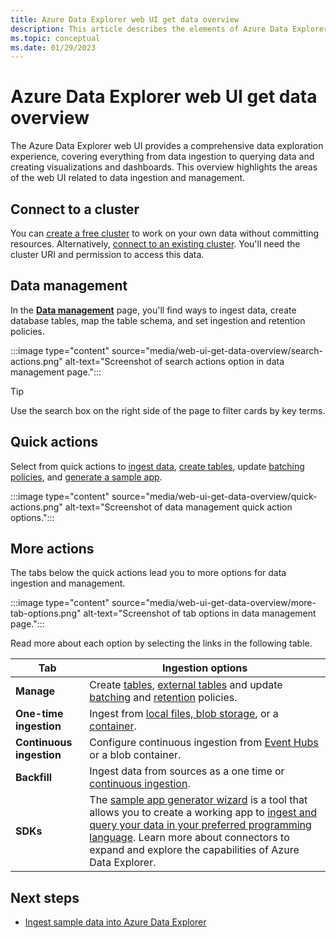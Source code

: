 ```yaml
---
title: Azure Data Explorer web UI get data overview
description: This article describes the elements of Azure Data Explorer web UI related to data ingestion.
ms.topic: conceptual
ms.date: 01/29/2023
---
```


# Azure Data Explorer web UI get data overview

The Azure Data Explorer web UI provides a comprehensive data exploration experience, covering everything from data ingestion to querying data and creating visualizations and dashboards. This overview highlights the areas of the web UI related to data ingestion and management.

## Connect to a cluster

You can [create a free cluster](start-for-free-web-ui.md) to work on your own data without committing resources. Alternatively, [connect to an existing cluster](web-query-data.md#add-clusters). You'll need the cluster URI and permission to access this data.

## Data management

In the **[Data management](https://dataexplorer.azure.com/oneclick)** page, you'll find ways to ingest data, create database tables, map the table schema, and set ingestion and retention policies.

:::image type="content" source="media/web-ui-get-data-overview/search-actions.png" alt-text="Screenshot of search actions option in data management page.":::

> [!TIP]
> Use the search box on the right side of the page to filter cards by key terms.

## Quick actions

Select from quick actions to [ingest data](https://dataexplorer.azure.com/oneclick/ingest?sourceType=file), [create tables](https://dataexplorer.azure.com/oneclick/createtable), update [batching policies](https://dataexplorer.azure.com/oneclick/updateTableBatchingPolicy), and [generate a sample app](https://dataexplorer.azure.com/oneclick/generatecode?sourceType=file).

:::image type="content" source="media/web-ui-get-data-overview/quick-actions.png" alt-text="Screenshot of data management quick action options.":::

## More actions

The tabs below the quick actions lead you to more options for data ingestion and management.

:::image type="content" source="media/web-ui-get-data-overview/more-tab-options.png" alt-text="Screenshot of tab options in data management page.":::

Read more about each option by selecting the links in the following table.

|Tab  |Ingestion options  |
|---------|---------|
|**Manage**     | Create [tables](https://dataexplorer.azure.com/oneclick/createtable), [external tables](external-table.md) and update [batching](./kusto/management/batchingpolicy.md) and [retention](./kusto/management/retentionpolicy.md) policies.      |
|**One-time ingestion**    | Ingest from [local files, blob storage](./ingest-data-wizard.md), or a [container](./ingestion-wizard-new-table.md).      |
|**Continuous ingestion**     | Configure continuous ingestion from [Event Hubs](./event-hub-wizard.md) or a blob container.        |
|**Backfill**     |  Ingest data from sources as a one time or [continuous ingestion](./ingestion-wizard-new-table.md).       |
|**SDKs**     |  The [sample app generator wizard](https://dataexplorer.azure.com/oneclick/generatecode?programingLang=Python) is a tool that allows you to create a working app to [ingest and query your data in your preferred programming language](./sample-app-generator-wizard.md). Learn more about connectors to expand and explore the capabilities of Azure Data Explorer.    |

## Next steps

* [Ingest sample data into Azure Data Explorer](ingest-sample-data.md)
